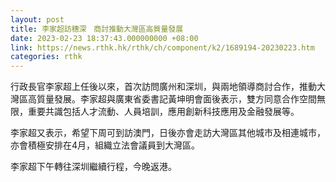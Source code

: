 ```yaml
---
layout: post
title: 李家超訪穗深　商討推動大灣區高質量發展
date: 2023-02-23 18:37:43.000000000 +08:00
link: https://news.rthk.hk/rthk/ch/component/k2/1689194-20230223.htm
categories: rthk
---
```


行政長官李家超上任後以來，首次訪問廣州和深圳，與兩地領導商討合作，推動大灣區高質量發展。李家超與廣東省委書記黃坤明會面後表示，雙方同意合作空間無限，重要共識包括人才流動、人員培訓，應用創新科技應用及金融發展等。

李家超又表示，希望下周可到訪澳門，日後亦會走訪大灣區其他城市及相連城市，亦會積極安排在4月，組織立法會議員到大灣區。

李家超下午轉往深圳繼續行程，今晚返港。

